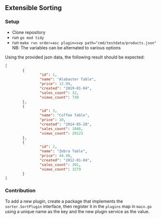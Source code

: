 ## Extensible Sorting 

### Setup

* Clone repository
* run `go mod tidy`
* run `make run order=asc plugin=svp path="cmd/testdata/products.json"` <br />
NB: The variables can be alternated to various options

Using the provided json data, the following result should be expected:

```json
[
        {
                "id": 1,
                "name": "Alabaster Table",
                "price": 12.99,
                "created": "2019-01-04",
                "sales_count": 32,
                "views_count": 730
        },
        {
                "id": 3,
                "name": "Coffee Table",
                "price": 10,
                "created": "2014-05-28",
                "sales_count": 1048,
                "views_count": 20123
        },
        {
                "id": 2,
                "name": "Zebra Table",
                "price": 44.49,
                "created": "2012-01-04",
                "sales_count": 301,
                "views_count": 3279
        }
]
```


### Contribution

To add a new plugin, create a package that implements the `sorter.SortPlugin` interface, then register it in the `plugins` map in `main.go` using a unique name as the key and the new plugin service as the value.

